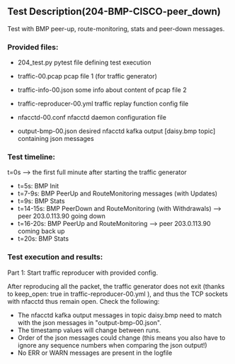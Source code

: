 ## Test Description(204-BMP-CISCO-peer_down)

Test with BMP peer-up, route-monitoring, stats and peer-down messages.

### Provided files:

- 204_test.py                  pytest file defining test execution

- traffic-00.pcap                           pcap file 1 (for traffic generator)
- traffic-info-00.json                      some info about content of pcap file 2
- traffic-reproducer-00.yml                 traffic replay function config file

- nfacctd-00.conf              nfacctd daemon configuration file

- output-bmp-00.json           desired nfacctd kafka output [daisy.bmp topic] containing json messages

### Test timeline:

t=0s --> the first full minute after starting the traffic generator

- t=5s: BMP Init
- t=7-9s: BMP PeerUp and RouteMonitoring messages (with Updates)
- t=9s: BMP Stats
- t=14-15s: BMP PeerDown and RouteMonitoring (with Withdrawals)
            --> peer 203.0.113.90 going down
- t=16-20s: BMP PeerUp and RouteMonitoring
           --> peer 203.0.113.90 coming back up
- t=20s: BMP Stats

### Test execution and results:

Part 1: Start traffic reproducer with provided config. 

After reproducing all the packet, the traffic generator does not exit (thanks to keep_open: true in traffic-reproducer-00.yml ), and thus the TCP sockets with nfacctd thus remain open. 
Check the following:

- The nfacctd kafka output messages in topic daisy.bmp need to match with  the json messages in "output-bmp-00.json".
- The timestamp values will change between runs.
- Order of the json messages could change (this means you also have to ignore any sequence numbers when comparing the json output!)
- No ERR or WARN messages are present in the logfile
